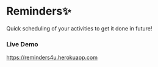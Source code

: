 # Reminders:sparkles:
Quick scheduling of your activities to get it done in future!

### Live Demo
https://reminders4u.herokuapp.com

